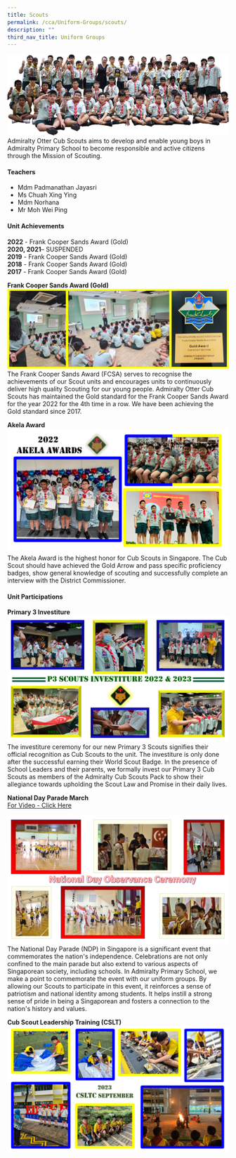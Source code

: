 ```yaml
---
title: Scouts
permalink: /cca/Uniform-Groups/scouts/
description: ""
third_nav_title: Uniform Groups
---
```

![](/images/CCA/Scouts/scouts1.png)
Admiralty Otter Cub Scouts aims to develop and enable young boys in Admiralty Primary School to become responsible and active citizens through the Mission of Scouting.

#### Teachers 

* Mdm Padmanathan Jayasri
* Ms Chuah Xing Ying
* Mdm Norhana
* Mr Moh Wei Ping

#### Unit Achievements

**2022** - Frank Cooper Sands Award (Gold)
<br>**2020, 2021**– SUSPENDED
<br>**2019** - Frank Cooper Sands Award (Gold)
<br>**2018** - Frank Cooper Sands Award (Gold)
<br>**2017** - Frank Cooper Sands Award (Gold)

**Frank Cooper Sands Award (Gold)**
![](/images/CCA/Scouts/scouts2.png)
<br>The Frank Cooper Sands Award (FCSA) serves to recognise the achievements of our Scout units and encourages units to continuously deliver high quality Scouting for our young people. Admiralty Otter Cub Scouts has maintained the Gold standard for the Frank Cooper Sands Award for the year 2022 for the 4th time in a row. We have been achieving the Gold standard since 2017.&nbsp; 

**Akela Award**
![](/images/CCA/Scouts/scouts3.png)
<br>The Akela Award is the highest honor for Cub Scouts in Singapore. The Cub Scout should have achieved the Gold Arrow and pass specific proficiency badges, show general knowledge of scouting and successfully complete an interview with the District Commissioner.

#### Unit Participations
**Primary 3 Investiture**
![](/images/CCA/Scouts/scouts4.png)
<br>The investiture ceremony for our new Primary 3 Scouts signifies their official recognition as Cub Scouts to the unit. The investiture is only done after the successful earning their World Scout Badge. In the presence of School Leaders and their parents, we formally invest our Primary 3 Cub Scouts as members of the Admiralty Cub Scouts Pack to show their allegiance towards upholding the Scout Law and Promise in their daily lives.

**National Day Parade March**
<br>[For Video - Click Here](https://www.youtube.com/clip/UgkxBP7y50K1zf05C4U-3Rs7n2r-nj1-fngR)

![](/images/CCA/Scouts/scouts6.png)
<br>The National Day Parade (NDP) in Singapore is a significant event that commemorates the nation's independence. Celebrations are not only confined to the main parade but also extend to various aspects of Singaporean society, including schools. In Admiralty Primary School, we make a point to commemorate the event with our uniform groups. By allowing our Scouts to participate in this event, it reinforces a sense of patriotism and national identity among students. It helps instill a strong sense of pride in being a Singaporean and fosters a connection to the nation's history and values.

**Cub Scout Leadership Training (CSLT)**
![](/images/CCA/Scouts/scouts8.png)





